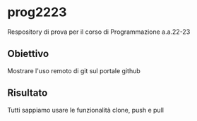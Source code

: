 # prog2223
Respository di prova per il corso di Programmazione a.a.22-23

## Obiettivo

Mostrare l'uso remoto di git sul portale github

## Risultato

Tutti sappiamo usare le funzionalità clone, push e pull
